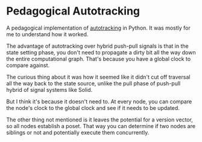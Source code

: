 # Pedagogical Autotracking

A pedagogical implementation of [autotracking](https://www.pzuraq.com/blog/how-autotracking-works)
in Python. It was mostly for me to understand how it worked. 

The advantage of autotracking over hybrid push-pull signals is that in the 
state setting phase, you don't need to propagate a dirty bit all the way 
down the entire computational graph. That's because you have a global clock 
to compare against. 

The curious thing about it was how it seemed like it didn't cut off traversal 
all the way back to the state source, unlike the pull phase of push-pull 
hybrid of signal systems like Solid. 

But I think it's because it doesn't need to. At every node, you can compare the
node's clock to the global clock and see if it needs to be updated. 

The other thing not mentioned is it leaves the potential for a version vector,
so all nodes establish a poset. That way you can determine if two nodes are 
siblings or not and potentially execute them concurrently.


